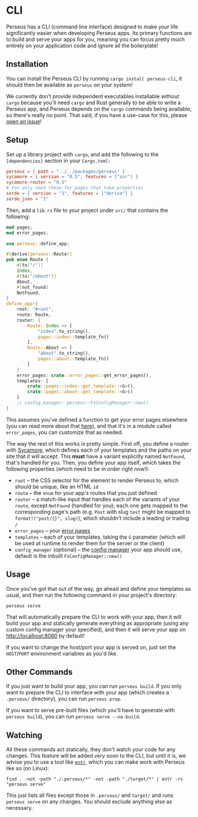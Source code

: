 # CLI

Perseus has a CLI (command line interface) designed to make your life significantly easier when developing Perseus apps. Its primary functions are to build and serve your apps for you, meaning you can focus pretty much entirely on your application code and ignore all the boilerplate!

## Installation

You can install the Perseus CLI by running `cargo install perseus-cli`, it should then be available as `perseus` on your system!

We currently don't provide independent executables installable without `cargo` because you'll need `cargo` and Rust generally to be able to write a Perseus app, and Perseus depends on the `cargo` commands being available, so there's really no point. That said, if you have a use-case for this, please [open an issue](https://github.com/arctic-hen7/perseus/issues/new/choose)!

## Setup

Set up a library project with `cargo`, and add the following to the `[dependencies]` section in your `Cargo.toml`:

```toml
perseus = { path = "../../packages/perseus" }
sycamore = { version = "0.5", features = ["ssr"] }
sycamore-router = "0.5"
# You only need these for pages that take properties
serde = { version = "1", features = ["derive"] }
serde_json = "1"
```

Then, add a `lib.rs` file to your project under `src/` that contains the following:

```rust
mod pages;
mod error_pages;

use perseus::define_app;

#[derive(perseus::Route)]
pub enum Route {
    #[to("/")]
    Index,
    #[to("/about")]
    About,
    #[not_found]
    NotFound,
}
define_app!{
    root: "#root",
    route: Route,
    router: {
        Route::Index => [
            "index".to_string(),
            pages::index::template_fn()
        ],
        Route::About => [
            "about".to_string(),
            pages::about::template_fn()
        ]
    }
    error_pages: crate::error_pages::get_error_pages(),
    templates: [
        crate::pages::index::get_template::<G>(),
        crate::pages::about::get_template::<G>()
    ]
    // config_manager: perseus::FsConfigManager::new()
}
```

This assumes you've defined a function to get your error pages elsewhere (you can read more about that [here](error_pages)), and that it's in a module called `error_pages`, you can customize that as needed.

The way the rest of this works is pretty simple. First off, you define a router with [Sycamore](https://sycamore-rs.netlify.app/docs/advanced/routing), which defines each of your templates and the paths on your site that it will accept. This **must** have a variant explicitly named `NotFound`, that's handled for you. Then, you define your app itself, which takes the following properties (which need to be in order right now!):

-   `root` – the CSS selector for the element to render Perseus to, which should be unique, like an HTML `id`
-   `route` – the `enum` for your app's routes that you just defined
-   `router` – a match-like input that handles each of the variants of your `route`, except `NotFound` (handled for you); each one gets mapped to the corresponding page's path (e.g. `Post` with slug `test` might be mapped to `format!("post/{}", slug)`), which shouldn't include a leading or trailing `/`
-   `error_pages` – your [error pages](error_pages)
-   `templates` – each of your templates, taking the `G` parameter (which will be used at runtime to render them for the server or the client)
-   `config_manager` (optional) – the [config manager](config_manager) your app should use, default is the inbuilt `FsConfigManager::new()`

## Usage

Once you've got that out of the way, go ahead and define your templates as usual, and then run the following command in your project's directory:

```
perseus serve
```

That will automatically prepare the CLI to work with your app, then it will build your app and statically generate everything as appropriate (using any custom config manager your specified), and then it will serve your app on <http://localhost:8080> by default!

If you want to change the host/port your app is served on, just set the `HOST`/`PORT` environment variables as you'd like.

## Other Commands

If you just want to build your app, you can run `perseus build`. If you only want to prepare the CLI to interface with your app (which creates a `.perseus/` directory), you can run `perseus prep`.

If you want to serve pre-built files (which you'll have to generate with `perseus build`), you can run `perseus serve --no-build`.

## Watching

All these commands act statically, they don't watch your code for any changes. This feature will be added _very_ soon to the CLI, but until it is, we advise you to use a tool like [`entr`](https://github.com/eradman/entr), which you can make work with Perseus like so (on Linux):

```
find . -not -path "./.perseus/*" -not -path "./target/*" | entr -rs "perseus serve"
```

This just lists all files except those in `.perseus/` and `target/` and runs `perseus serve` on any changes. You should exclude anything else as necessary.
